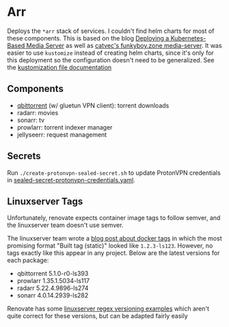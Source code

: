 # Arr

Deploys the `*arr` stack of services.
I couldn't find helm charts for most of these components.
This is based on the blog [Deploying a Kubernetes-Based Media Server][k8s-media] as well as [catvec's funkyboy.zone media-server](https://github.com/catvec/funkyboy.zone/tree/f95c01b6d1f16dd937898d9f3753cf28f17353a3/kubernetes/base/media-server).
It was easier to use `kustomize` instead of creating helm charts, since it's only for this deployment so the configuration doesn't need to be generalized.
See the [kustomization file documentation][kustomization]

[k8s-media]: https://merox.dev/blog/kubernetes-media-server/
[kustomization]: https://kubectl.docs.kubernetes.io/references/kustomize/kustomization/

## Components

- [qbittorrent](./qbittorrent/) (w/ gluetun VPN client): torrent downloads
- radarr: movies
- sonarr: tv
- prowlarr: torrent indexer manager
- jellyseerr: request management

## Secrets

Run `./create-protonvpn-sealed-secret.sh` to update ProtonVPN credentials in [sealed-secret-protonvpn-credentials.yaml][].

[sealed-secret-protonvpn-credentials.yaml]: ./resources/sealed-secret-protonvpn-credentials.yaml

## Linuxserver Tags

Unfortunately, renovate expects container image tags to follow semver, and the linuxserver team doesn't use semver.

The linuxserver team wrote a [blog post about docker tags][lsio-blog-tags] in which the most promising format "Built tag (static)" looked like `1.2.3-ls123`.
However, no tags exactly like this appear in any project.
Below are the latest versions for each package:

- qbittorrent 5.1.0-r0-ls393
- prowlarr 1.35.1.5034-ls117
- radarr 5.22.4.9896-ls274
- sonarr 4.0.14.2939-ls282

Renovate has some [linuxserver regex versioning examples][renovate-regex] which aren't quite correct for these versions, but can be adapted fairly easily

[lsio-blog-tags]: https://www.linuxserver.io/blog/docker-tags-so-many-tags-so-little-time#2-build-tag-static
[renovate-regex]: https://docs.renovatebot.com/modules/versioning/regex/
